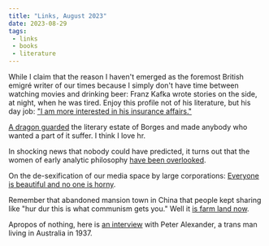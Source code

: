 ```yaml
---
title: "Links, August 2023"
date: 2023-08-29
tags:
 - links
 - books
 - literature
---
```


While I claim that the reason I haven't emerged as the foremost British emigré writer of our times because I simply don't have time between watching movies and drinking beer: Franz Kafka wrote stories on the side, at night, when he was tired. Enjoy this profile not of his literature, but his day job: ["I am more interested in his insurance affairs."][1]

[A dragon guarded][2] the literary estate of Borges and made anybody who wanted a part of it suffer. I think I love hr.

In shocking news that nobody could have predicted, it turns out that the women of early analytic philosophy [have been overlooked][3].

On the de-sexification of our media space by large corporations: [Everyone is beautiful and no one is horny][4].

Remember that abandoned mansion town in China that people kept sharing like "hur dur this is what communism gets you." Well it [is farm land now][5].

Apropos of nothing, here is [an interview][6] with Peter Alexander, a trans man living in Australia in 1937.

[1]: https://vienna.earth/plate/russell/kafka-insurance-career
[2]: https://www.thedial.world/issue-7/jorge-luis-borges-legacy-maria-kodama
[3]: https://aeon.co/essays/the-lost-women-of-early-analytic-philosophy
[4]: https://bloodknife.com/everyone-beautiful-no-one-horny/
[5]: https://www.architecturaldigest.com/story/see-inside-a-ghost-town-of-abandoned-mansions-in-china
[6]: https://www.britishpathe.com/asset/90667/
